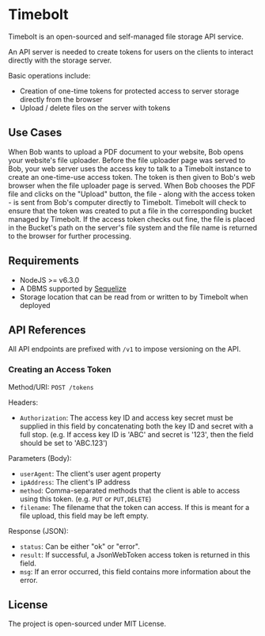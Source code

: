 # Timebolt

Timebolt is an open-sourced and self-managed file storage API service.

An API server is needed to create tokens for users on the clients to interact directly with the storage server.

Basic operations include:

  - Creation of one-time tokens for protected access to server storage directly from the browser
  - Upload / delete files on the server with tokens

## Use Cases

When Bob wants to upload a PDF document to your website, Bob opens your website's file uploader. Before the file uploader page was served to Bob,
your web server uses the access key to talk to a Timebolt instance to create an one-time-use access token. The token is then given to Bob's web browser
when the file uploader page is served. When Bob chooses the PDF file and clicks on the "Upload" button, the file - along with the access token - is sent from
Bob's computer directly to Timebolt. Timebolt will check to ensure that the token was created to put a file in the corresponding bucket managed by Timebolt. If
the access token checks out fine, the file is placed in the Bucket's path on the server's file system and the file name is returned to the browser for further processing.

## Requirements

- NodeJS >= v6.3.0
- A DBMS supported by [Sequelize](http://docs.sequelizejs.com/)
- Storage location that can be read from or written to by Timebolt when deployed

## API References

All API endpoints are prefixed with `/v1` to impose versioning on the API.

### Creating an Access Token

Method/URI: `POST /tokens`

Headers:

- `Authorization`: The access key ID and access key secret must be supplied in this field by concatenating both the key ID and secret with a full stop. (e.g. If access key ID is 'ABC' and secret is '123', then the field should be set to 'ABC.123')

Parameters (Body):

- `userAgent`: The client's user agent property
- `ipAddress`: The client's IP address
- `method`: Comma-separated methods that the client is able to access using this token. (e.g. `PUT` or `PUT,DELETE`)
- `filename`: The filename that the token can access. If this is meant for a file upload, this field may be left empty.

Response (JSON):

- `status`: Can be either "ok" or "error".
- `result`: If successful, a JsonWebToken access token is returned in this field.
- `msg`: If an error occurred, this field contains more information about the error.

## License

The project is open-sourced under MIT License.
